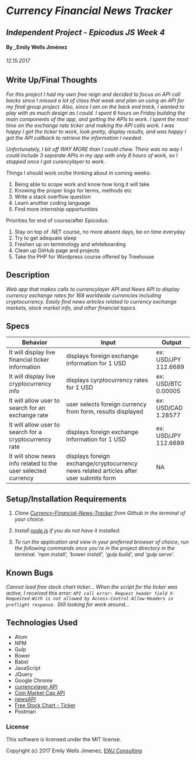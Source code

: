 # _Currency Financial News Tracker_

## _Independent Project - Epicodus JS Week 4_

#### By _Emily Wells Jiménez

###### _12.15.2017_

## Write Up/Final Thoughts

_For this project I had my own free reign and decided to focus on API call backs since I missed a lot of class that week and plan on using an API for my final group project. Also, since I am on the back end track, I wanted to play with as much design as I could. I spent 6 hours on Friday building the main components of the app, and getting the APIs to work. I spent the most time on the exchange rate ticker and making the API calls work. I was happy I got the ticker to work, look pretty, display results, and was happy I got the API callback to retrieve the information I needed._

_Unfortunately, I bit off WAY MORE than I could chew. There was no way I could include 3 separate APIs in my app with only 8 hours of work, so I stopped once I got curencylayer to work._

Things I should work on/be thinking about in coming weeks:
1. Being able to scope work and know how long it will take
2. Knowing the proper lingo for terms, methods etc
3. Write a stack overflow question
4. Learn another coding language
5. Find more internship opportunities

Priorities for end of course/after Epicodus:
1. Stay on top of .NET course, no more absent days, be on time everyday
2. Try to get adequate sleep
3. Freshen up on terminology and whiteboarding
4. Clean up GitHub page and projects
5. Take the PHP for Wordpress course offered by Treehouse

## Description

_Web app that makes calls to currencylayer API and News API to display currency exchange rates for 168 worldwide currencies including cryptocurrency. Easily find news articles related to currency exchange markets, stock market info, and other financial topics._



## Specs

| Behavior  |  Input | Output  |
|---|---|---|
| It will display live financial ticker information | displays foreign exchange information for 1 USD  | ex: USD/JPY 112.6689  |
| It will display live cryptocurrency info | displays cyrptocurrency rates for 1 USD  | ex: USD/BTC 0.00005  |
| It will allow user to search for an exchange rate | user selects foreign currency from form, results displayed  | ex: USD/CAD 1.28577  |
| It will allow user to search for a cryptocurrency rate | displays foreign exchange information for 1 USD  | ex: USD/JPY 112.6689  |
| It will show news info related to the user selected currency | displays foreign exchange/cryptocurrency news related articles after user submits form  | NA |







## Setup/Installation Requirements

1. _Clone [Currency-Financial-News-Tracker](https://github.com/emilyjimenez/Currency-Financial-News-Tracker) from Github in the terminal of your choice._

2. _Install [node.js](https://nodejs.org/en/) if you do not have it installed._

3. _To run the application and view in your preferred browser of choice, run the following commands once you're in the project directory in the terminal. 'npm install', 'bower install', 'gulp build', and 'gulp serve'._

## Known Bugs

_Cannot load free stock chart ticker... When the script for the ticker was active, I received this error: `API call error: Request header field X-Requested-With is not allowed by Access-Control-Allow-Headers in preflight response.` Still looking for work around..._

## Technologies Used

* Atom
* NPM
* Gulp
* Bower
* Babel
* JavaScript
* JQuery
* Google Chrome
* [currencylayer API](https://currencylayer.com)
* [Coin Market Cap API](https://coinmarketcap.com)
* [newsAPI](https://newsapi.org/)
* [Free Stock Chart - Ticker](http://widgets.freestockcharts.com/)
* Postman

### License

This software is licensed under the MIT license.

Copyright (c) 2017 Emily Wells Jimenez, [EWJ Consulting](http://emilyjimenez.com/)
